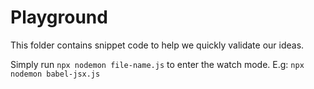 # Playground

This folder contains snippet code to help we quickly validate our ideas.

Simply run `npx nodemon file-name.js` to enter the watch mode.
E.g: `npx nodemon babel-jsx.js`
